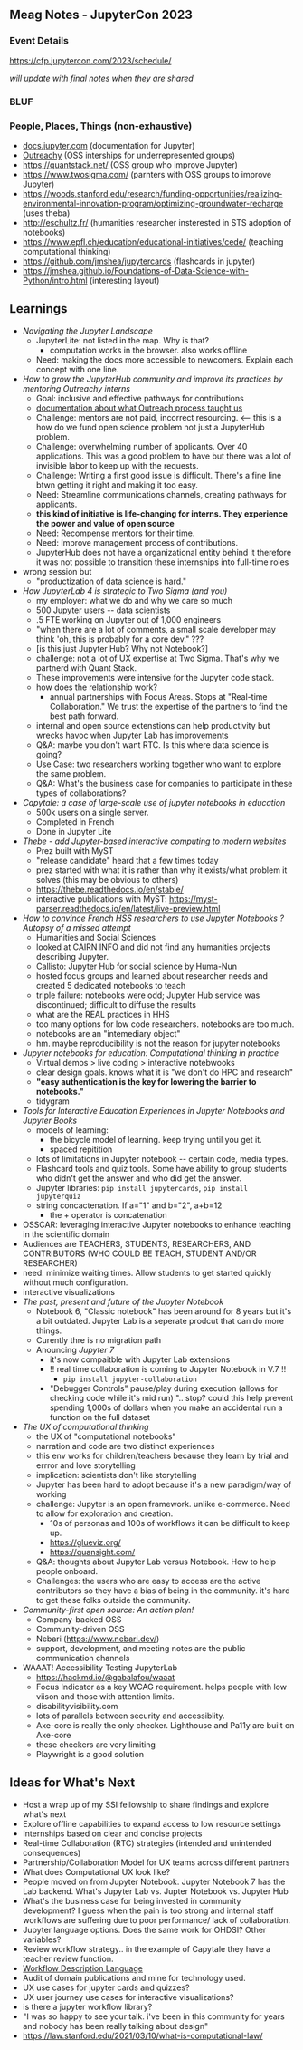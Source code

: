## Meag Notes - JupyterCon 2023
### Event Details
https://cfp.jupytercon.com/2023/schedule/

_will update with final notes when they are shared_

### BLUF


### People, Places, Things (non-exhaustive)
- [docs.jupyter.com](https://docs.jupyter.org/en/latest/) (documentation for Jupyter)
- [Outreachy](https://www.outreachy.org/) (OSS interships for underrepresented groups)
- https://quantstack.net/ (OSS group who improve Jupyter)
- https://www.twosigma.com/ (parnters with OSS groups to improve Jupyter)
- https://woods.stanford.edu/research/funding-opportunities/realizing-environmental-innovation-program/optimizing-groundwater-recharge (uses theba)
- http://eschultz.fr/ (humanities researcher insterested in STS adoption of notebooks)
- https://www.epfl.ch/education/educational-initiatives/cede/ (teaching computational thinking)
- https://github.com/jmshea/jupytercards (flashcards in jupyter)
- https://jmshea.github.io/Foundations-of-Data-Science-with-Python/intro.html (interesting layout)


## Learnings
- _Navigating the Jupyter Landscape_
  - JupyterLite: not listed in the map. Why is that?
    - computation works in the browser. also works offline
  - Need: making the docs more accessible to newcomers. Explain each concept with one line. 
- _How to grow the JupyterHub community and improve its practices by mentoring Outreachy interns_
  - Goal: inclusive and effective pathways for contributions
  - [documentation about what Outreach process taught us](https://jupyterhub-outreachy.readthedocs.io/en/latest/)
  - Challenge: mentors are not paid, incorrect resourcing. <-- this is a how do we fund open science problem not just a JupyterHub problem.
  - Challenge: overwhelming number of applicants. Over 40 applications. This was a good problem to have but there was a lot of invisible labor to keep up with the requests.
  - Challenge: Writing a first good issue is difficult. There's a fine line btwn getting it right and making it too easy.
  - Need: Streamline communications channels, creating pathways for applicants.
  - **this kind of initiative is life-changing for interns. They experience the power and value of open source**
  - Need: Recompense mentors for their time.
  - Need: Improve management process of contributions.
  - JupyterHub does not have a organizational entity behind it therefore it was not possible to transition these internships into full-time roles
- wrong session but
  - "productization of data science is hard."
- _How JupyterLab 4 is strategic to Two Sigma (and you)_
  - my employer: what we do and why we care so much
  - 500 Jupyter users -- data scientists
  - .5 FTE working on Jupyter out of 1,000 engineers
  - "when there are a lot of comments, a small scale developer may think 'oh, this is probably for a core dev." ???
  - [is this just Jupyter Hub? Why not Notebook?]
  - challenge: not a lot of UX expertise at Two Sigma. That's why we partnerd with Quant Stack.
  - These improvements were intensive for the Jupyter code stack.
  - how does the relationship work?
    - annual partnerships with Focus Areas. Stops at "Real-time Collaboration." We trust the expertise of the partners to find the best path forward.
  - internal and open source extenstions can help productivity but wrecks havoc when Jupyter Lab has improvements
  - Q&A: maybe you don't want RTC. Is this where data science is going?
  - Use Case: two researchers working together who want to explore the same problem.
  -  Q&A: What's the business case for companies to participate in these types of collaborations? 
- _Capytale: a case of large-scale use of jupyter notebooks in education_
  - 500k users on a single server.
  - Completed in French
  - Done in Jupyter Lite
- _Thebe - add Jupyter-based interactive computing to modern websites_
  - Prez built with MyST
  - "release candidate" heard that a few times today
  - prez started with what it is rather than why it exists/what problem it solves (this may be obvious to others)
  - https://thebe.readthedocs.io/en/stable/
  - interactive publications with MyST: https://myst-parser.readthedocs.io/en/latest/live-preview.html
- _How to convince French HSS researchers to use Jupyter Notebooks ? Autopsy of a missed attempt_
  - Humanities and Social Sciences 
  - looked at CAIRN INFO and did not find any humanities projects describing Jupyter.
  - Callisto: Jupyter Hub for social science by Huma-Nun
  - hosted focus groups and learned about researcher needs and created 5 dedicated notebooks to teach 
  - triple failure: notebooks were odd; Jupyter Hub service was discontinued; difficult to diffuse the results
  - what are the REAL practices in HHS
  - too many options for low code researchers. notebooks are too much. 
  - notebooks are an "intemediary object"
  - hm. maybe reproducibility is not the reason for jupyter notebooks
- _Jupyter notebooks for education: Computational thinking in practice_
  - Virtual demos > live coding > interactive notebwooks
  - clear design goals. knows what it is "we don't do HPC and research"   
  - **"easy authentication is the key for lowering the barrier to notebooks."**
  - tidygram
- _Tools for Interactive Education Experiences in Jupyter Notebooks and Jupyter Books_
   - models of learning:
     - the bicycle model of learning. keep trying until you get it.
     - spaced repitition 
  - lots of limitations in Jupyter notebook -- certain code, media types.
  - Flashcard tools and quiz tools. Some have ability to group students who didn't get the answer and who did get the answer.
  - Jupyter libraries: `pip install jupytercards`, `pip install jupyterquiz`
  - string concactenation. If a="1" and b="2", a+b=12
    - the + operator is concatenation
-  OSSCAR: leveraging interactive Jupyter notebooks to enhance teaching in the scientific domain
  - Audiences are TEACHERS, STUDENTS, RESEARCHERS, AND CONTRIBUTORS (WHO COULD BE TEACH, STUDENT AND/OR RESEARCHER)
  - need: minimize waiting times. Allow students to get started quickly without much configuration.
  - interactive visualizations
- _The past, present and future of the Jupyter Notebook_
  - Notebook 6, "Classic notebook" has been around for 8 years but it's a bit outdated. Jupyter Lab is a seperate prodcut that can do more things. 
  - Curently thre is no migration path
  - Anouncing *Jupyter 7*
    - it's now compaitble with Jupyter Lab extensions
    - !! real time collaboration is coming to Jupyter Notebook in V.7 !!
      - `pip install jupyter-collaboration`
    - "Debugger Controls" pause/play during execution (allows for checking code while it's mid run) ".. stop? could this help prevent spending 1,000s of dollars when you make an accidental run a function on the full dataset
- _The UX of computational thinking_
  - the UX of "computational notebooks"
  - narration and code are two distinct experiences
  - this env works for children/teachers because they learn by trial and errror and love storytelling
  - implication: scientists don't like storytelling
  - Jupyter has been hard to adopt because it's a new paradigm/way of working 
  - challenge: Jupyter is an open framework. unlike e-commerce. Need to allow for exploration and creation.
    - 10s of personas and 100s of workflows it can be difficult to keep up.
    - https://glueviz.org/
    - https://quansight.com/
  - Q&A: thoughts about Jupyter Lab versus Notebook. How to help people onboard.
  - Challenges: the users who are easy to access are the active contributors so they have a bias of being in the community. it's hard to get these folks outside the community.
- _Community-first open source: An action plan!_
  - Company-backed OSS
  - Community-driven OSS
  - Nebari (https://www.nebari.dev/)
  - support, development, and meeting notes are the public communication channels
- WAAAT! Accessibility Testing JupyterLab
  - https://hackmd.io/@gabalafou/waaat
  - Focus Indicator as a key WCAG requirement. helps people with low viison and those with attention limits.
  - disabilityvisibility.com
  - lots of parallels between security and accessiblity. 
  - Axe-core is really the only checker. Lighthouse and Pa11y are built on Axe-core
  - these checkers are very limiting
  - Playwright is a good solution






## Ideas for What's Next
- Host a wrap up of my SSI fellowship to share findings and explore what's next
- Explore offline capabilities to expand access to low resource settings
- Internships based on clear and concise projects
- Real-time Collaboration (RTC) strategies (intended and unintended consequences)
- Partnership/Collaboration Model for UX teams across different partners
- What does Computational UX look like? 
- People moved on from Jupyter Notebook. Jupyter Notebook 7 has the Lab backend. What's Jupyter Lab vs. Jupter Notebook vs. Jupyter Hub
- What's the business case for being invested in community development? I guess when the pain is too strong and internal staff workflows are suffering due to poor performance/ lack of collaboration. 
- Jupyter language options. Does the same work for OHDSI? Other variables?
- Review workflow strategy.. in the example of Capytale they have a teacher review function.
- [Workflow Description Language](https://terra.bio/resources/analysis-tools/)
- Audit of domain publications and mine for technology used.
- UX use cases for jupyter cards and quizzes? 
- UX user journey use cases for interactive visualizations?
- is there a jupyter workflow library?
- "I was so happy to see your talk. i've been in this community for years and nobody has been really talking about design"
- https://law.stanford.edu/2021/03/10/what-is-computational-law/ 




